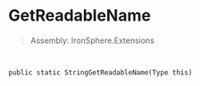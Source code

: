 ﻿

# GetReadableName

> Assembly: IronSphere.Extensions



```


public static StringGetReadableName(Type this)
```